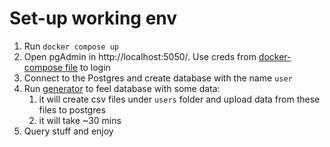 # Set-up working env

1. Run `docker compose up`
2. Open pgAdmin in http://localhost:5050/. Use creds from [docker-compose file](docker-compose.yml) to login
3. Connect to the Postgres and create database with the name `user`
4. Run [generator](./generate_data.py) to feel database with some data:
    1. it will create csv files under `users` folder and upload data from these files to postgres
    2. it will take ~30 mins
5. Query stuff and enjoy
